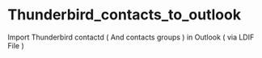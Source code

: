 # Thunderbird_contacts_to_outlook
Import Thunderbird contactd ( And contacts groups ) in Outlook ( via LDIF File )
